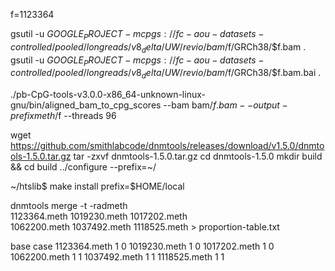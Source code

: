 f=1123364

gsutil -u $GOOGLE_PROJECT -m cp gs://fc-aou-datasets-controlled/pooled/longreads/v8_delta/UW/revio/bam/$f/GRCh38/$f.bam .
gsutil -u $GOOGLE_PROJECT -m cp gs://fc-aou-datasets-controlled/pooled/longreads/v8_delta/UW/revio/bam/$f/GRCh38/$f.bam.bai .

./pb-CpG-tools-v3.0.0-x86_64-unknown-linux-gnu/bin/aligned_bam_to_cpg_scores --bam bam/$f.bam --output-prefix meth/$f --threads 96

wget https://github.com/smithlabcode/dnmtools/releases/download/v1.5.0/dnmtools-1.5.0.tar.gz
tar -zxvf dnmtools-1.5.0.tar.gz
cd dnmtools-1.5.0
mkdir build && cd build
../configure --prefix=~/

~/htslib$ make install prefix=$HOME/local

dnmtools merge -t -radmeth \
     1123364.meth 1019230.meth 1017202.meth \
     1062200.meth 1037492.meth 1118525.meth > proportion-table.txt



base	case
1123364.meth	1	0
1019230.meth	1	0
1017202.meth	1	0
1062200.meth	1	1
1037492.meth	1	1
1118525.meth	1	1
